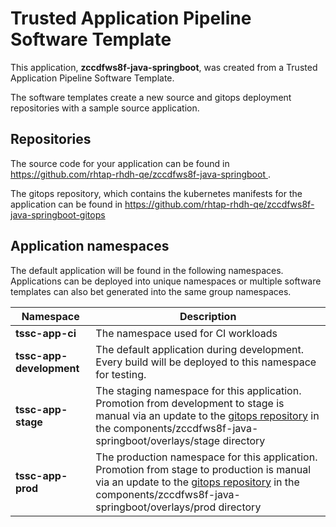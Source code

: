 # Trusted Application Pipeline Software Template

This application, **zccdfws8f-java-springboot**, was created from a Trusted Application Pipeline Software Template.

The software templates create a new source and gitops deployment repositories with a sample source application. 

## Repositories

The source code for your application can be found in [https://github.com/rhtap-rhdh-qe/zccdfws8f-java-springboot ](https://github.com/rhtap-rhdh-qe/zccdfws8f-java-springboot ).
 
The gitops repository, which contains the kubernetes manifests for the application can be found in 
[https://github.com/rhtap-rhdh-qe/zccdfws8f-java-springboot-gitops ](https://github.com/rhtap-rhdh-qe/zccdfws8f-java-springboot-gitops ) 

## Application namespaces 

The default application will be found in the following namespaces. Applications can be deployed into unique namespaces or multiple software templates can also bet generated into the same group namespaces.  

|  Namespace   |  Description   |  
| -------- | -------- |
| **tssc-app-ci** | The namespace used for CI workloads |
| **tssc-app-development** | The default application during development. Every build will be deployed to this namespace for testing. |
| **tssc-app-stage** | The staging namespace for this application. Promotion from development to stage is manual via an update to the [gitops repository](https://github.com/rhtap-rhdh-qe/zccdfws8f-java-springboot-gitops ) in the components/zccdfws8f-java-springboot/overlays/stage directory |
| **tssc-app-prod** | The production namespace for this application. Promotion from stage to production is manual via an update to the [gitops repository](https://github.com/rhtap-rhdh-qe/zccdfws8f-java-springboot-gitops ) in the components/zccdfws8f-java-springboot/overlays/prod directory |